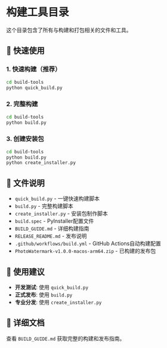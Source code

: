 # 构建工具目录

这个目录包含了所有与构建和打包相关的文件和工具。

## 🚀 快速使用

### 1. 快速构建（推荐）
```bash
cd build-tools
python quick_build.py
```

### 2. 完整构建
```bash
cd build-tools
python build.py
```

### 3. 创建安装包
```bash
cd build-tools
python build.py
python create_installer.py
```

## 📁 文件说明

- `quick_build.py` - 一键快速构建脚本
- `build.py` - 完整构建脚本
- `create_installer.py` - 安装包制作脚本
- `build.spec` - PyInstaller配置文件
- `BUILD_GUIDE.md` - 详细构建指南
- `RELEASE_README.md` - 发布说明
- `.github/workflows/build.yml` - GitHub Actions自动构建配置
- `PhotoWatermark-v1.0.0-macos-arm64.zip` - 已构建的发布包

## 🎯 使用建议

- **开发测试**: 使用 `quick_build.py`
- **正式发布**: 使用 `build.py`
- **专业分发**: 使用 `create_installer.py`

## 📖 详细文档

查看 `BUILD_GUIDE.md` 获取完整的构建和发布指南。
